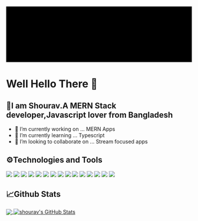 

<!--
**shouravrahman/shouravrahman** is a ✨ _special_ ✨ repository because its `README.md` (this file) appears on your GitHub profile.

Here are some ideas to get you started:

- 🔭 I’m currently working on ...
- 🌱 I’m currently learning ...
- 👯 I’m looking to collaborate on ...
- 🤔 I’m looking for help with ...
- 💬 Ask me about ...
- 📫 How to reach me: ...
- 😄 Pronouns: ...
- ⚡ Fun fact: ...
-->

![alt text](https://github.com/shouravrahman/shouravrahman/blob/a907642ae2e857d2c88a7da7bb393aac9e97bd6a/SHOURAV%20RAHMAN.gif)

# Well Hello There 👋
## 🙋I am Shourav.A MERN Stack developer,Javascript lover from Bangladesh

- 🔭 I’m currently working on ... MERN Apps
- 🌱 I’m currently learning ... Typescript
- 👯 I’m looking to collaborate on ... Stream focused apps

## ⚙Technologies and Tools

![](https://img.shields.io/badge/OS-Linux-informational?style=for-the-badge&logo=linux&logoColor=red&color=red)
![](https://img.shields.io/badge/Shell-Bash-informational?style=for-the-badge&logo=bash&logoColor=red&color=red)
![](https://img.shields.io/badge/Code-JavaScript-informational?style=for-the-badge&logo=javascript&logoColor=red&color=red)
![](https://img.shields.io/badge/Code-React-informational?style=for-the-badge&logo=react&logoColor=red&color=red)
![](https://img.shields.io/badge/Code-NodeJS-informational?style=for-the-badge&logo=nodedotjs&logoColor=red&color=red)
![](https://img.shields.io/badge/Code-Redux-informational?style=for-the-badge&logo=redux&logoColor=red&color=red)
![](https://img.shields.io/badge/DB-MongoDB-informational?style=for-the-badge&logo=mongodb&logoColor=red&color=red)
![](https://img.shields.io/badge/Code-Express-informational?style=for-the-badge&logo=express&logoColor=red&color=red)
![](https://img.shields.io/badge/Code-Tailwind-informational?style=for-the-badge&logo=tailwindcss&logoColor=red&color=red)
![](https://img.shields.io/badge/Editor-VScode-informational?style=for-the-badge&logo=visualstudiocode&logoColor=red&color=red)
![](https://img.shields.io/badge/Code-AntDesign-informational?style=for-the-badge&logo=antdesign&logoColor=red&color=red)
![](https://img.shields.io/badge/Code-MUI-informational?style=for-the-badge&logo=materialdesign&logoColor=red&color=red)
![](https://img.shields.io/badge/Tool-Git-informational?style=for-the-badge&logo=git&logoColor=red&color=red)
![](https://img.shields.io/badge/Tool-Insomnia-informational?style=for-the-badge&logo=insomnia&logoColor=red&color=red)
![](https://img.shields.io/badge/Tool-Heroku-informational?style=for-the-badge&logo=heroku&logoColor=red&color=red)
## 📈Github Stats
<a href="https://github.com/shouravrahman/shouravrahman">
  <img align="center" src="https://github-readme-stats.vercel.app/api/top-langs/?username=shouravrahman&hide=java,html,tex&title_color=ffffff&text_color=c9cacc&icon_color=2bbc8a&bg_color=1d1f21&langs_count=3" />
</a>           
<a href="https://github.com/shouravrahman/shouravrahman">
  <img align="center" src="https://github-readme-stats.vercel.app/api?username=shouravrahman&show_icons=true&line_height=27&count_private=true&title_color=ffffff&text_color=c9cacc&icon_color=2bbc8a&bg_color=1d1f21" alt="shourav's GitHub Stats" />
</a>
<!-- <a href="https://github.com/shouravrahman/shouravrahman">
  <img align="center" src="https://github-readme-stats.vercel.app/api/wakatime?username=@shouravrahman" />
</a> -->

<!-- links to your social media accounts -->
<!-- 
[1]: https://twitter.com/Martin_Heinz_
[2]: https://github.com/MartinHeinz
[3]: https://www.linkedin.com/in/heinz-martin/ -->


<!-- Resources -->
<!-- Icons: https://simpleicons.org/ -->
<!-- GitHub Stats: https://github.com/anuraghazra/github-readme-stats -->
<!-- Emojis: https://emojipedia.org/emoji/ -->
<!-- HTML Emojis: https://www.fileformat.info/index.htm -->
<!-- Shields: https://shields.io/ -->
<!-- Awesome GitHub Profile README: https://github.com/abhisheknaiidu/awesome-github-profile-readme -->



